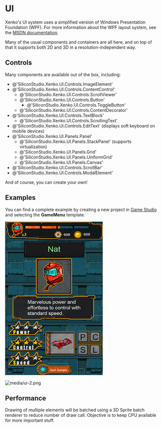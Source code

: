 # UI

<div class="doc-incomplete"/>
<div class="doc-outofdate"/>

Xenko's UI system uses a simplified version of Windows Presentation Foundation (WPF). For more information about the WPF layout system, see the [MSDN documentation](https://msdn.microsoft.com/en-us/library/ms745058(v=vs.110).aspx).

Many of the usual components and containers are all here, and on top of that it supports both 2D and 3D in a resolution-independent way.

## Controls

Many components are available out of the box, including:

- @'SiliconStudio.Xenko.UI.Controls.ImageElement'
- @'SiliconStudio.Xenko.UI.Controls.ContentControl'
  - @'SiliconStudio.Xenko.UI.Controls.ScrollViewer'
  - @'SiliconStudio.Xenko.UI.Controls.Button'
    - @'SiliconStudio.Xenko.UI.Controls.ToggleButton'
  - @'SiliconStudio.Xenko.UI.Controls.ContentDecorator'
- @'SiliconStudio.Xenko.UI.Controls.TextBlock'
  - @'SiliconStudio.Xenko.UI.Controls.ScrollingText'
- @'SiliconStudio.Xenko.UI.Controls.EditText' (displays soft keyboard on mobile devices)
- @'SiliconStudio.Xenko.UI.Panels.Panel'
  - @'SiliconStudio.Xenko.UI.Panels.StackPanel' (supports virtualization)
  - @'SiliconStudio.Xenko.UI.Panels.Grid'
  - @'SiliconStudio.Xenko.UI.Panels.UniformGrid'
  - @'SiliconStudio.Xenko.UI.Panels.Canvas'
- @'SiliconStudio.Xenko.UI.Controls.ScrollBar'
- @'SiliconStudio.Xenko.UI.Controls.ModalElement'

And of course, you can create your own!

## Examples

You can find a complete example by creating a new project in [Game Studio](../game-studio/index.md) and selecting the **GameMenu** template.

![media/ui-1.png](media/ui-1.png) 

![media/ui-2.png](media/ui-2.png) 

## Performance

Drawing of multiple elements will be batched using a 3D Sprite batch renderer to reduce number of draw call. Objective is to keep CPU available for more important stuff.

